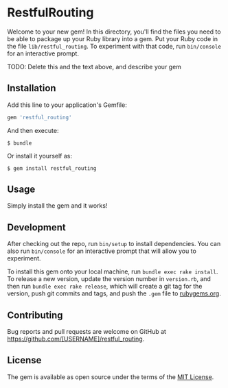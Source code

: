 # RestfulRouting

Welcome to your new gem! In this directory, you'll find the files you need to be able to package up your Ruby library into a gem. Put your Ruby code in the file `lib/restful_routing`. To experiment with that code, run `bin/console` for an interactive prompt.

TODO: Delete this and the text above, and describe your gem

## Installation

Add this line to your application's Gemfile:

```ruby
gem 'restful_routing'
```

And then execute:

    $ bundle

Or install it yourself as:

    $ gem install restful_routing

## Usage

Simply install the gem and it works!

## Development

After checking out the repo, run `bin/setup` to install dependencies. You can also run `bin/console` for an interactive prompt that will allow you to experiment.

To install this gem onto your local machine, run `bundle exec rake install`. To release a new version, update the version number in `version.rb`, and then run `bundle exec rake release`, which will create a git tag for the version, push git commits and tags, and push the `.gem` file to [rubygems.org](https://rubygems.org).

## Contributing

Bug reports and pull requests are welcome on GitHub at https://github.com/[USERNAME]/restful_routing.


## License

The gem is available as open source under the terms of the [MIT License](http://opensource.org/licenses/MIT).

